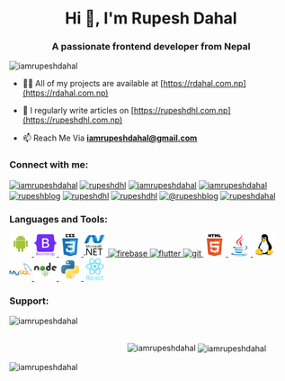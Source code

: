 <h1 align="center">Hi 👋, I'm Rupesh Dahal</h1>
<h3 align="center">A passionate frontend developer from Nepal</h3>

<p align="left"> <img src="https://komarev.com/ghpvc/?username=iamrupeshdahal&label=Profile%20views&color=0e75b6&style=flat" alt="iamrupeshdahal" /> </p>

- 👨‍💻 All of my projects are available at [https://rdahal.com.np](https://rdahal.com.np)

- 📝 I regularly write articles on [https://rupeshdhl.com.np](https://rupeshdhl.com.np)

- 📫 Reach Me Via **iamrupeshdahal@gmail.com**

<h3 align="left">Connect with me:</h3>
<p align="left">
<a href="https://dev.to/iamrupeshdahal" target="blank"><img align="center" src="https://cdn.jsdelivr.net/npm/simple-icons@3.0.1/icons/dev-dot-to.svg" alt="iamrupeshdahal" height="30" width="40" /></a>
<a href="https://twitter.com/rupeshdhl" target="blank"><img align="center" src="https://cdn.jsdelivr.net/npm/simple-icons@3.0.1/icons/twitter.svg" alt="rupeshdhl" height="30" width="40" /></a>
<a href="https://linkedin.com/in/iamrupeshdahal" target="blank"><img align="center" src="https://cdn.jsdelivr.net/npm/simple-icons@3.0.1/icons/linkedin.svg" alt="iamrupeshdahal" height="30" width="40" /></a>
<a href="https://stackoverflow.com/users/iamrupeshdahal" target="blank"><img align="center" src="https://cdn.jsdelivr.net/npm/simple-icons@3.0.1/icons/stackoverflow.svg" alt="iamrupeshdahal" height="30" width="40" /></a>
<a href="https://fb.com/rupeshblog" target="blank"><img align="center" src="https://cdn.jsdelivr.net/npm/simple-icons@3.0.1/icons/facebook.svg" alt="rupeshblog" height="30" width="40" /></a>
<a href="https://instagram.com/rupeshdhl" target="blank"><img align="center" src="https://cdn.jsdelivr.net/npm/simple-icons@3.0.1/icons/instagram.svg" alt="rupeshdhl" height="30" width="40" /></a>
<a href="https://dribbble.com/rupeshdhl" target="blank"><img align="center" src="https://cdn.jsdelivr.net/npm/simple-icons@3.0.1/icons/dribbble.svg" alt="rupeshdhl" height="30" width="40" /></a>
<a href="https://medium.com/@rupeshblog" target="blank"><img align="center" src="https://cdn.jsdelivr.net/npm/simple-icons@3.0.1/icons/medium.svg" alt="@rupeshblog" height="30" width="40" /></a>
<a href="https://www.youtube.com/c/rupeshdahal" target="blank"><img align="center" src="https://cdn.jsdelivr.net/npm/simple-icons@3.0.1/icons/youtube.svg" alt="rupeshdahal" height="30" width="40" /></a>
</p>

<h3 align="left">Languages and Tools:</h3>
<p align="left"> <a href="https://developer.android.com" target="_blank"> <img src="https://raw.githubusercontent.com/devicons/devicon/master/icons/android/android-original-wordmark.svg" alt="android" width="40" height="40"/> </a> <a href="https://getbootstrap.com" target="_blank"> <img src="https://raw.githubusercontent.com/devicons/devicon/master/icons/bootstrap/bootstrap-plain-wordmark.svg" alt="bootstrap" width="40" height="40"/> </a> <a href="https://www.w3schools.com/css/" target="_blank"> <img src="https://raw.githubusercontent.com/devicons/devicon/master/icons/css3/css3-original-wordmark.svg" alt="css3" width="40" height="40"/> </a> <a href="https://dotnet.microsoft.com/" target="_blank"> <img src="https://raw.githubusercontent.com/devicons/devicon/master/icons/dot-net/dot-net-original-wordmark.svg" alt="dotnet" width="40" height="40"/> </a> <a href="https://firebase.google.com/" target="_blank"> <img src="https://www.vectorlogo.zone/logos/firebase/firebase-icon.svg" alt="firebase" width="40" height="40"/> </a> <a href="https://flutter.dev" target="_blank"> <img src="https://www.vectorlogo.zone/logos/flutterio/flutterio-icon.svg" alt="flutter" width="40" height="40"/> </a> <a href="https://git-scm.com/" target="_blank"> <img src="https://www.vectorlogo.zone/logos/git-scm/git-scm-icon.svg" alt="git" width="40" height="40"/> </a> <a href="https://www.w3.org/html/" target="_blank"> <img src="https://raw.githubusercontent.com/devicons/devicon/master/icons/html5/html5-original-wordmark.svg" alt="html5" width="40" height="40"/> </a> <a href="https://www.java.com" target="_blank"> <img src="https://raw.githubusercontent.com/devicons/devicon/master/icons/java/java-original.svg" alt="java" width="40" height="40"/> </a> <a href="https://www.linux.org/" target="_blank"> <img src="https://raw.githubusercontent.com/devicons/devicon/master/icons/linux/linux-original.svg" alt="linux" width="40" height="40"/> </a> <a href="https://www.mysql.com/" target="_blank"> <img src="https://raw.githubusercontent.com/devicons/devicon/master/icons/mysql/mysql-original-wordmark.svg" alt="mysql" width="40" height="40"/> </a> <a href="https://nodejs.org" target="_blank"> <img src="https://raw.githubusercontent.com/devicons/devicon/master/icons/nodejs/nodejs-original-wordmark.svg" alt="nodejs" width="40" height="40"/> </a> <a href="https://www.python.org" target="_blank"> <img src="https://raw.githubusercontent.com/devicons/devicon/master/icons/python/python-original.svg" alt="python" width="40" height="40"/> </a> <a href="https://reactjs.org/" target="_blank"> <img src="https://raw.githubusercontent.com/devicons/devicon/master/icons/react/react-original-wordmark.svg" alt="react" width="40" height="40"/> </a> </p>

<h3 align="left">Support:</h3>
<p><a href="https://www.buymeacoffee.com/iamrupeshdahal"> <img align="left" src="https://cdn.buymeacoffee.com/buttons/v2/default-yellow.png" height="50" width="210" alt="iamrupeshdahal" /></a></p><br><br>

<p><img align="left" src="https://github-readme-stats.vercel.app/api/top-langs?username=iamrupeshdahal&show_icons=true&locale=en&layout=compact" alt="iamrupeshdahal" /></p>

<p>&nbsp;<img align="center" src="https://github-readme-stats.vercel.app/api?username=iamrupeshdahal&show_icons=true&locale=en" alt="iamrupeshdahal" /></p>

<p><img align="center" src="https://github-readme-streak-stats.herokuapp.com/?user=iamrupeshdahal&" alt="iamrupeshdahal" /></p>
